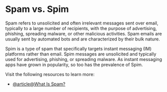 # Spam vs. Spim

Spam refers to unsolicited and often irrelevant messages sent over email, typically to a large number of recipients, with the purpose of advertising, phishing, spreading malware, or other malicious activities. Spam emails are usually sent by automated bots and are characterized by their bulk nature.

Spim is a type of spam that specifically targets instant messaging (IM) platforms rather than email. Spim messages are unsolicited and typically used for advertising, phishing, or spreading malware. As instant messaging apps have grown in popularity, so too has the prevalence of Spim.

Visit the following resources to learn more:

- [@article@What Is Spam?](https://www.proofpoint.com/us/threat-reference/spam)
